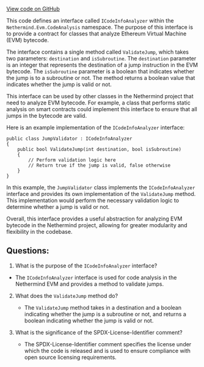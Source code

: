 [View code on GitHub](https://github.com/NethermindEth/nethermind/src/Nethermind/Nethermind.Evm/CodeAnalysis/ICodeInfoAnalyzer.cs)

This code defines an interface called `ICodeInfoAnalyzer` within the `Nethermind.Evm.CodeAnalysis` namespace. The purpose of this interface is to provide a contract for classes that analyze Ethereum Virtual Machine (EVM) bytecode. 

The interface contains a single method called `ValidateJump`, which takes two parameters: `destination` and `isSubroutine`. The `destination` parameter is an integer that represents the destination of a jump instruction in the EVM bytecode. The `isSubroutine` parameter is a boolean that indicates whether the jump is to a subroutine or not. The method returns a boolean value that indicates whether the jump is valid or not.

This interface can be used by other classes in the Nethermind project that need to analyze EVM bytecode. For example, a class that performs static analysis on smart contracts could implement this interface to ensure that all jumps in the bytecode are valid. 

Here is an example implementation of the `ICodeInfoAnalyzer` interface:

```
public class JumpValidator : ICodeInfoAnalyzer
{
    public bool ValidateJump(int destination, bool isSubroutine)
    {
        // Perform validation logic here
        // Return true if the jump is valid, false otherwise
    }
}
```

In this example, the `JumpValidator` class implements the `ICodeInfoAnalyzer` interface and provides its own implementation of the `ValidateJump` method. This implementation would perform the necessary validation logic to determine whether a jump is valid or not. 

Overall, this interface provides a useful abstraction for analyzing EVM bytecode in the Nethermind project, allowing for greater modularity and flexibility in the codebase.
## Questions: 
 1. What is the purpose of the `ICodeInfoAnalyzer` interface?
   - The `ICodeInfoAnalyzer` interface is used for code analysis in the Nethermind EVM and provides a method to validate jumps.

2. What does the `ValidateJump` method do?
   - The `ValidateJump` method takes in a destination and a boolean indicating whether the jump is a subroutine or not, and returns a boolean indicating whether the jump is valid or not.

3. What is the significance of the SPDX-License-Identifier comment?
   - The SPDX-License-Identifier comment specifies the license under which the code is released and is used to ensure compliance with open source licensing requirements.
